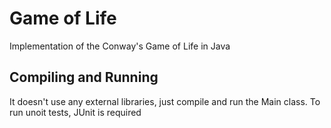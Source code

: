 # Game of Life

Implementation of the Conway's Game of Life in Java

## Compiling and Running

It doesn't use any external libraries, just compile and run the Main class. 
To run unoit tests, JUnit is required


